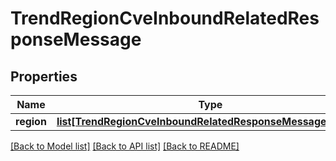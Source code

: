 # TrendRegionCveInboundRelatedResponseMessage

## Properties
Name | Type | Description | Notes
------------ | ------------- | ------------- | -------------
**region** | [**list[TrendRegionCveInboundRelatedResponseMessageRegion]**](TrendRegionCveInboundRelatedResponseMessageRegion.md) |  | [optional] 

[[Back to Model list]](../README.md#documentation-for-models) [[Back to API list]](../README.md#documentation-for-api-endpoints) [[Back to README]](../README.md)


